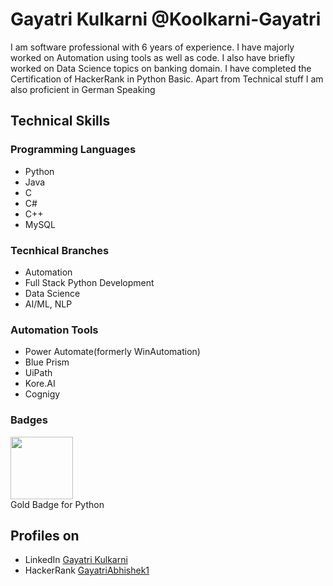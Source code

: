 # Gayatri Kulkarni @Koolkarni-Gayatri

I am software professional with 6 years of experience. I have majorly worked on Automation using tools as well as code. 
I also have briefly worked on Data Science topics on banking domain. I have completed the Certification of HackerRank in Python Basic.
Apart from Technical stuff I am also proficient in German Speaking

## Technical Skills
### Programming Languages
- Python
- Java
- C
- C#
- C++
- MySQL

### Tecnhical Branches
- Automation
- Full Stack Python Development
- Data Science
- AI/ML, NLP

### Automation Tools
- Power Automate(formerly WinAutomation)
- Blue Prism
- UiPath
- Kore.AI
- Cognigy

### Badges
<img src="https://media.licdn.com/dms/image/v2/D5622AQEpOjgma5SSug/feedshare-shrink_800/feedshare-shrink_800/0/1716311459481?e=2147483647&v=beta&t=7j8bVguAKLJt9IrMKEFxYph5oNe2X76VPX9iBBHoSRE" width=100></img><br>
Gold Badge for Python
## Profiles on 
- LinkedIn [Gayatri Kulkarni](https://www.linkedin.com/in/gayatri-kulkarni-abb5a8aa/)
- HackerRank [GayatriAbhishek1](https://www.hackerrank.com/profile/gayatriabhishek1)
